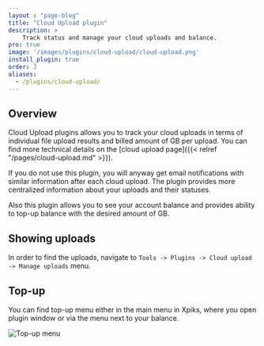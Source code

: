 ```yaml
---
layout : "page-blog"
title: "Cloud Upload plugin"
description: >
    Track status and manage your cloud uploads and balance.
pro: true
image: '/images/plugins/cloud-upload/cloud-upload.png'
install_plugin: true
order: 3
aliases:
  - /plugins/cloud-upload/
---
```


## Overview

Cloud Upload plugins allows you to track your cloud uploads in terms of individual file upload results and billed amount of GB per upload. You can find more technical details on the [cloud upload page]({{< relref "/pages/cloud-upload.md" >}}).

If you do not use this plugin, you will anyway get email notifications with similar information after each cloud upload. The plugin provides more centralized information about your uploads and their statuses.

Also this plugin allows you to see your account balance and provides ability to top-up balance with the desired amount of GB.

## Showing uploads

In order to find the uploads, navigate to `Tools -> Plugins -> Cloud upload -> Manage uploads` menu.

## Top-up

You can find top-up menu either in the main menu in Xpiks, where you open plugin window or via the menu next to your balance.

![Top-up menu](/images/plugins/cloud-upload/top-up.png "One of the places you can find top-up menu in")